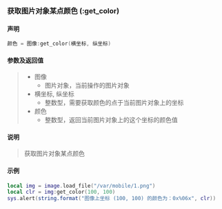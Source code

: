 ### 获取图片对象某点颜色 (**:get\_color**)


#### 声明
```lua
颜色 = 图像:get_color(横坐标, 纵坐标)
```

#### 参数及返回值
> - 图像
>   - 图片对象，当前操作的图片对象
> - 横坐标, 纵坐标
>   - 整数型，需要获取颜色的点于当前图片对象上的坐标
> - 颜色
>   - 整数型，返回当前图片对象上的这个坐标的颜色值


#### 说明
> 获取图片对象某点颜色  


#### 示例  
```lua
local img = image.load_file("/var/mobile/1.png")
local clr = img:get_color(100, 100)
sys.alert(string.format("图像上坐标 (100, 100) 的颜色为：0x%06x", clr))
```

